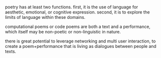 poetry has at least two functions. first, it is the use of language for aesthetic, emotional, or cognitive expression. second, it is to explore the limits of language within these domains.

computational poems or code poems are both a text and a performance, which itself may be non-poetic or non-linguistic in nature.

there is great potential to leverage networking and multi user interaction, to create a poem+performance that is living as dialogues between people and texts.
